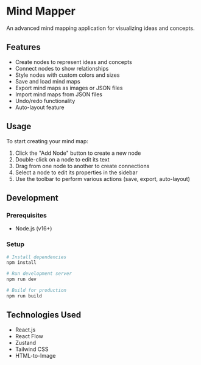 # Mind Mapper

An advanced mind mapping application for visualizing ideas and concepts.

## Features

- Create nodes to represent ideas and concepts
- Connect nodes to show relationships
- Style nodes with custom colors and sizes
- Save and load mind maps
- Export mind maps as images or JSON files
- Import mind maps from JSON files
- Undo/redo functionality
- Auto-layout feature

## Usage

To start creating your mind map:

1. Click the "Add Node" button to create a new node
2. Double-click on a node to edit its text
3. Drag from one node to another to create connections
4. Select a node to edit its properties in the sidebar
5. Use the toolbar to perform various actions (save, export, auto-layout)

## Development

### Prerequisites

- Node.js (v16+)

### Setup

```bash
# Install dependencies
npm install

# Run development server
npm run dev

# Build for production
npm run build
```

## Technologies Used

- React.js
- React Flow
- Zustand
- Tailwind CSS
- HTML-to-Image